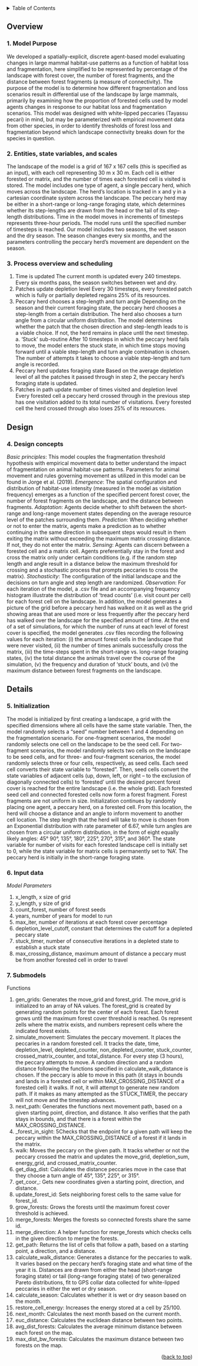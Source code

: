 <div id="top"></div>

<!-- TABLE OF CONTENTS -->
<details>
  <summary>Table of Contents</summary>
  <ol>
    <li>
      <a href="#about-the-project">About The Project</a>
    </li>
  </ol>
</details>



<!-- ABOUT THE PROJECT -->
## Overview

### 1. Model Purpose ###
We developed a spatially-explicit, discrete agent-based model evaluating changes in large mammal habitat-use patterns as a function of habitat loss and fragmentation, here simplified to be represented by percentage of the landscape with forest cover, the number of forest fragments, and the distance between forest fragments (a measure of connectivity). The purpose of the model is to determine how different fragmentation and loss scenarios result in differential use of the landscape by large mammals, primarily by examining how the proportion of forested cells used by model agents changes in response to our habitat loss and fragmentation scenarios. This model was designed with white-lipped peccaries (Tayassu pecari) in mind, but may be parameterized with empirical movement data from other species, in order to identify thresholds of forest loss and fragmentation beyond which landscape connectivity breaks down for the species in question.

### 2. Entities, state variables, and scales ###
The landscape of the model is a grid of 167 x 167 cells (this is specified as an input), with each cell representing 30 m x 30 m. Each cell is either forested or matrix, and the number of times each forested cell is visited is stored. 
The model includes one type of agent, a single peccary herd, which moves across the landscape. The herd’s location is tracked in x and y in a cartesian coordinate system across the landscape. The peccary herd may be either in a short-range or long-range foraging state, which determines whether its step-lengths are drawn from the head or the tail of its step-length distributions. 
Time in the model moves in increments of timesteps represents three-hour periods. The model runs until the specified number of timesteps is reached. Our model includes two seasons, the wet season and the dry season. The season changes every six months, and the parameters controlling the peccary herd’s movement are dependent on the season.

### 3. Process overview and scheduling ###
1.	Time is updated
The current month is updated every 240 timesteps. Every six months pass, the season switches between wet and dry.
2.	Patches update depletion level
Every 30 timesteps, every forested patch which is fully or partially depleted regains 25% of its resources.
3.	Peccary herd chooses a step-length and turn angle
Depending on the season and their current foraging state, the peccary herd chooses a step-length from a certain distribution. The herd also chooses a turn angle from a circular uniform distribution. The model determines whether the patch that the chosen direction and step-length leads to is a viable choice. If not, the herd remains in place until the next timestep.
a.	‘Stuck’ sub-routine
After 10 timesteps in which the peccary herd fails to move, the model enters the stuck state, in which time stops moving forward until a viable step-length and turn angle combination is chosen. The number of attempts it takes to choose a viable step-length and turn angle is recorded.
4.	Peccary herd updates foraging state
Based on the average depletion level of all the patches it passed through in step 2, the peccary herd’s foraging state is updated. 
5.	Patches in path update number of times visited and depletion level
Every forested cell a peccary herd crossed through in the previous step has one visitation added to its total number of visitations. Every forested cell the herd crossed through also loses 25% of its resources.

## Design

### 4. Design concepts ###
_Basic principles_: This model couples the fragmentation threshold hypothesis with empirical movement data to better understand the impact of fragmentation on animal habitat-use patterns. Parameters for animal movement and rules governing movement as utilized in this model can be found in Jorge et al. (2019).
 _Emergence_: The spatial configuration and distribution of habitat-use intensity (measured in the model as visitation frequency) emerges as a function of the specified percent forest cover, the number of forest fragments on the landscape, and the distance between fragments. 
_Adaptation_: Agents decide whether to shift between the short-range and long-range movement states depending on the average resource level of the patches surrounding them. 
_Prediction_: When deciding whether or not to enter the matrix, agents make a prediction as to whether continuing in the same direction in subsequent steps would result in them exiting the matrix without exceeding the maximum matrix crossing distance. If not, they do not enter the matrix.
_Sensing_: Agents can discern between a forested cell and a matrix cell. Agents preferentially stay in the forest and cross the matrix only under certain conditions (e.g. if the random step length and angle result in a distance below the maximum threshold for crossing and a stochastic process that prompts peccaries to cross the matrix). 
_Stochasticity_: The configuration of the initial landscape and the decisions on turn angle and step length are randomized.
_Observation_: For each iteration of the model, a .csv file and an accompanying frequency histogram illustrate the distribution of ‘tread counts’ (i.e. visit count per cell) for each forest cell on the landscape. In addition, the model generates a picture of the grid before a peccary herd has walked on it as well as the grid showing areas that are used more or less frequently after the peccary herd has walked over the landscape for the specified amount of time. At the end of a set of simulations, for which the number of runs at each level of forest cover is specified, the model generates .csv files recording the following values for each iteration: (i) the amount forest cells in the landscape that were never visited, (ii) the number of times animals successfully cross the matrix, (iii) the time-steps spent in the short-range vs. long-range foraging states, (iv) the total distance the animals travel over the course of the simulation, (v) the frequency and duration of ‘stuck’ bouts, and (vi) the maximum distance between forest fragments on the landscape.

## Details

### 5. Initialization ###
The model is initialized by first creating a landscape, a grid with the specified dimensions where all cells have the same state variable. Then, the model randomly selects a “seed” number between 1 and 4 depending on the fragmentation scenario. For one-fragment scenarios, the model randomly selects one cell on the landscape to be the seed cell. For two-fragment scenarios, the model randomly selects two cells on the landscape to be seed cells, and for three- and four-fragment scenarios, the model randomly selects three or four cells, respectively, as seed cells. Each seed cell converts their state variable to “forested”. Then, seed cells convert the state variables of adjacent cells (up, down, left, or right – to the exclusion of diagonally connected cells) to ‘forested’ until the desired percent forest cover is reached for the entire landscape (i.e. the whole grid). Each forested seed cell and connected forested cells now form a forest fragment. Forest fragments are not uniform in size. Initialization continues by randomly placing one agent, a peccary herd, on a forested cell. From this location, the herd will choose a distance and an angle to inform movement to another cell location. The step length that the herd will take to move is chosen from an Exponential distribution with rate parameter of 6.67, while turn angles are chosen from a circular uniform distribution, in the form of eight equally likely angles: 45° 90°, 135°, 180°, 225°, 270°, 315°, and 360°. The state variable for number of visits for each forested landscape cell is initially set to 0, while the state variable for matrix cells is permanently set to ‘NA’. The peccary herd is initially in the short-range foraging state. 

### 6. Input data ###
_Model Parameters_
1.	x_length, x size of grid
2.	y_length, y size of grid
3.	count_forest, number of forest seeds
4.	years, number of years for model to run
5.	max_iter, number of iterations at each forest cover percentage
6.	depletion_level_cutoff, constant that determines the cutoff for a depleted peccary state
7.	stuck_timer, number of consecutive iterations in a depleted state to establish a stuck state
8.	max_crossing_distance, maximum amount of distance a peccary must be from another forested cell in order to travel

### 7. Submodels ###
Functions
1.	gen_grids: Generates the move_grid and forest_grid. The move_grid is initialized to an array of NA values. The forest_grid is created by generating random points for the center of each forest. Each forest grows until the maximum forest cover threshold is reached. 0s represent zells where the matrix exists, and numbers represent cells where the indicated forest exists.
2.	simulate_movement: Simulates the peccary movement. It places the peccaries in a random forested cell. It tracks the date, time, depletion_level, depleted_counter, non_depleted_counter, stuck_counter, crossed_matrix_counter, and total_distance. For every step (3 hours), the peccary attempts to move. A random direction and a random distance following the functions specified in calculate_walk_distance is chosen. If the peccary is able to move in this path (it stays in bounds and lands in a forested cell or within MAX_CROSSING_DISTANCE of a forested cell) it walks. If not, it will attempt to generate new random path. If it makes as many attempted as the STUCK_TIMER, the peccary will not move and the timestep advances.
3.	next_path: Generates the functions next movement path, based on a given starting point, direction, and distance. It also verifies that the path stays in bounds, and that there is a forest within the MAX_CROSSING_DISTANCE.
4.	_forest_in_sight: 5Checks that the endpoint for a given path will keep the peccary within the MAX_CROSSING_DISTANCE of a forest if it lands in the matrix.
5.	walk: Moves the peccary on the given path. It tracks whether or not the peccary crossed the matrix and updates the move_grid, depletion_sum, energy_grid, and crossed_matrix_counter.
6.	get_diag_dist: Calculates the distance peccaries move in the case that they choose a turn angle of 45°, 135°, 225°, or 315°.
7.	get_coor_: Gets new coordinates given a starting point, direction, and distance.
8.	update_forest_id: Sets neighboring forest cells to the same value for forest_id.
9.	grow_forests: Grows the forests until the maximum forest cover threshold is achieved.
10.	merge_forests: Merges the forests so connected forests share the same id.
11.	merge_direction: A helper function for merge_forests which checks cells in the given direction to merge the forests.
12.	get_path: Returns the list of cells that follow a path, based on a starting point, a direction, and a distance.
13.	calculate_walk_distance: Generates a distance for the peccaries to walk. It varies based on the peccary herd’s foraging state and what time of the year it is. Distances are drawn from either the head (short-range foraging state) or tail (long-range foraging state) of two generalized Pareto distributions, fit to GPS collar data collected for white-lipped peccaries in either the wet or dry season.
14.	 calculate_season: Calculates whether it is wet or dry season based on the month.
15.	 restore_cell_energy: Increases the energy stored at a cell by 25/100.
16.	 next_month: Calculates the next month based on the current month.
17.	 euc_distance: Calculates the euclidean distance between two points.
18.	 avg_dist_forests: Calculates the average minimum distance between each forest on the map.
19.	max_dist_bw_forests: Calculates the maximum distance between two forests on the map.


<p align="right">(<a href="#top">back to top</a>)</p>
